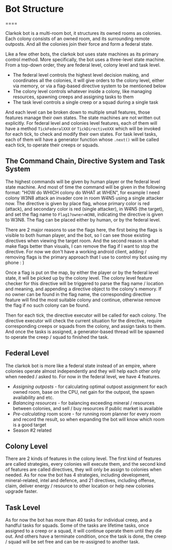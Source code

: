 # Bot Structure

====

Clarkok bot is a multi-room bot, it structures its owned rooms as colonies. Each colony consists of an owned room, and
its surrounding remote outposts. And all the colonies join their force and form a federal state.

Like a few other bots, the clarkok bot uses state machines as its primary control method. More specifically, the bot
uses a three-level state machine. From a top-down order, they are federal level, colony level and task level.

 * The federal level controls the highest level decision making, and coordinates all the colonies, it will give orders
   to the colony level, either via memory, or via a flag-based directive system to be mentioned below 
 * The colony level controls whatever inside a colony, like managing resources, spawning creeps and assigning tasks to
   them
 * The task level controls a single creep or a squad during a single task

And each level can be broken down to multiple small features, those features manage their own states. The state machines
are not written out explicitly. For federal level and colonies level features, each of them will have a method
`TickFederalXXX` or `TickDirectiveXXX` which will be invoked for each tick, to check and modify their own states. For
task level tasks, each of them will have a generator function whose `.next()` will be called each tick, to operate their
creeps or squads.

## The Command Chain, Directive System and Task System

The highest commands will be given by human player or the federal level state machine. And most of time the command will
be given in the following format: "HOW do WHICH colony do WHAT at WHEN", for example I need colony W3N8 attack an
invader core in room W4N5 using a single attacker now. The directive is given by place flag, whose primary color is red
(attack), and secondary color is red (single attacker), in W4N5 (the target), and set the flag name to
`Flag1?owner=W3N8`, indicating the directive is given to W3N8. The flag can be placed either by human, or by the federal
level.

There are 2 major reasons to use the flags here, the first being the flags is visible to both human player, and the bot,
so I can see those existing directives when viewing the target room. And the second reason is what make flags better
than visuals, I can remove the flag if I want to stop the directive. For now we don't have a working android client,
adding / removing flags is the primary approach that I use to control my bot using my phone : )

Once a flag is put on the map, by either the player or by the federal level state, it will be picked up by the colony
level. The colony level feature checker for this directive will be triggered to parse the flag name / location and
meaning, and appending a directive object to the colony's memory. If no owner can be found in the flag name, the
corresponding directive feature will find the most suitable colony and continue, otherwise remove the flag if no such
colony can be found.

Then for each tick, the directive executor will be called for each colony. The directive executor will check the current
situation for the directive, require corresponding creeps or squads from the colony, and assign tasks to them. And once
the tasks is assigned, a generator-based thread will be spawned to operate the creep / squad to finished the task.

## Federal Level

The clarkok bot is more like a federal state instead of an empire, where colonies operate almost independently and they
will help each other only when needed / asked to. For now in the federal level, we have 4 features.

 * *Assigning outposts* - for calculating optimal outpost assignment for each owned room, base on the CPU, net gain for
   the outpost, the spawn availability and etc.
 * *Balancing resources* - for balancing exceeding mineral / resources between colonies, and sell / buy resources if
   public market is available
 * *Pre-calculating* room score - for running room planner for every room and record the result, so when expanding the
   bot will know which room is a good target
 * Season #2 related

## Colony Level

There are 2 kinds of features in the colony level. The first kind of features are called strategies, every colonies will
execute them, and the second kind of features are called directives, they will only be assign to colonies when needed.
As for now the bot has 4 strategies, including development, mineral-related, intel and defence, and 21 directives,
including offense, claim, deliver energy / resource to other location or help new colonies upgrade faster. 

## Task Level

As for now the bot has more than 40 tasks for individual creep, and a handful tasks for squads. Some of the tasks are
lifetime tasks, once assigned to a creep or a squad, it will continue operate them until they die out. And others have a
terminate condition, once the task is done, the creep / squad will be set free and can be re-assigned to another task.
